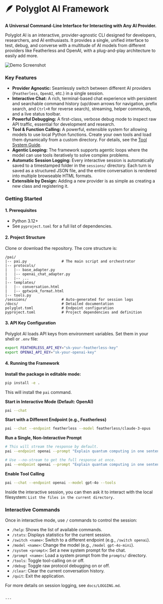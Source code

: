 # 🪶 Polyglot AI Framework

**A Universal Command-Line Interface for Interacting with Any AI Provider.**

Polyglot AI is an interactive, provider-agnostic CLI designed for developers, researchers, and AI enthusiasts. It provides a single, unified interface to test, debug, and converse with a multitude of AI models from different providers like Featherless and OpenAI, with a plug-and-play architecture to easily add more.

![Demo Screenshot](https://i.imgur.com/g88t8D4.png) <!-- A placeholder for a future screenshot -->

### Key Features

*   **Provider Agnostic:** Seamlessly switch between different AI providers (`Featherless`, `OpenAI`, etc.) in a single session.
*   **Interactive Chat:** A rich, terminal-based chat experience with persistent and searchable command history (up/down arrows for navigation, prefix search, and `Ctrl+R` for reverse search), streaming, helper commands, and a live status toolbar.
*   **Powerful Debugging:** A first-class, verbose debug mode to inspect raw API traffic, essential for development and research.
*   **Tool & Function Calling:** A powerful, extensible system for allowing models to use local Python functions. Create your own tools and load them dynamically from a custom directory. For details, see the [Tool System Guide](./docs/TOOLS.md).
*   **Agentic Looping:** The framework supports agentic loops where the model can use tools iteratively to solve complex problems.
*   **Automatic Session Logging:** Every interactive session is automatically saved to a timestamped folder in the `sessions/` directory. Each turn is saved as a structured JSON file, and the entire conversation is rendered into multiple browseable HTML formats.
*   **Extensible by Design:** Adding a new provider is as simple as creating a new class and registering it.

### Getting Started

#### 1. Prerequisites

*   Python 3.12+
*   See `pyproject.toml` for a full list of dependencies.

#### 2. Project Structure

Clone or download the repository. The core structure is:

```
/pai/
|-- pai.py                # The main script and orchestrator
|-- protocols/
|   |-- base_adapter.py
|   |-- openai_chat_adapter.py
|   |-- ...
|-- templates/
|   |-- conversation.html
|   |-- gptwink_format.html
|-- tools.py
/sessions/                # Auto-generated for session logs
/docs/                    # Detailed documentation
polyglot.toml             # Endpoint configuration
pyproject.toml            # Project dependencies and definition
```

#### 3. API Key Configuration

Polyglot AI loads API keys from environment variables. Set them in your shell or `.env` file:

```bash
export FEATHERLESS_API_KEY="sk-your-featherless-key"
export OPENAI_API_KEY="sk-your-openai-key"
```

#### 4. Running the Framework

**Install the package in editable mode:**
```bash
pip install -e .
```
This will install the `pai` command.

**Start in Interactive Mode (Default: OpenAI)**
```bash
pai --chat
```

**Start with a Different Endpoint (e.g., Featherless)**
```bash
pai --chat --endpoint featherless --model featherless/claude-3-opus
```

**Run a Single, Non-Interactive Prompt**
```bash
# This will stream the response by default.
pai --endpoint openai --prompt "Explain quantum computing in one sentence."

# Use --no-stream to get the full response at once.
pai --endpoint openai --prompt "Explain quantum computing in one sentence." --no-stream
```

**Enable Tool Calling**
```bash
pai --chat --endpoint openai --model gpt-4o --tools
```
Inside the interactive session, you can then ask it to interact with the local filesystem: `List the files in the current directory.`

### Interactive Commands

Once in interactive mode, use `/` commands to control the session:

*   `/help`: Shows the list of available commands.
*   `/stats`: Displays statistics for the current session.
*   `/switch <name>`: Switch to a different endpoint (e.g., `/switch openai`).
*   `/model <name>`: Change the model (e.g., `/model gpt-4o-mini`).
*   `/system <prompt>`: Set a new system prompt for the chat.
*   `/prompt <name>`: Load a system prompt from the `prompts/` directory.
*   `/tools`: Toggle tool-calling on or off.
*   `/debug`: Toggle raw protocol debugging on or off.
*   `/clear`: Clear the current conversation history.
*   `/quit`: Exit the application.

For more details on session logging, see `docs/LOGGING.md`.
```

---

